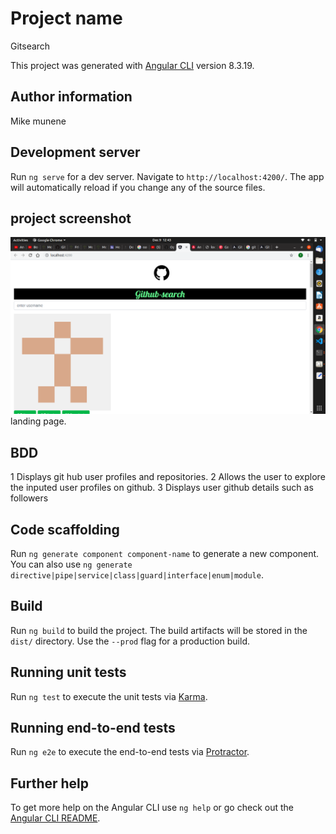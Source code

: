 # Project name 
Gitsearch

This project was generated with [Angular CLI](https://github.com/angular/angular-cli) version 8.3.19.

## Author information
Mike munene

## Development server

Run `ng serve` for a dev server. Navigate to `http://localhost:4200/`. The app will automatically reload if you change any of the source files.

## project screenshot
<img src="src/assets/screenshot1.png">
landing page.

## BDD

1 Displays git hub user profiles and repositories.
2 Allows the user to explore the inputed user profiles on github.
3 Displays user github details such as followers 

## Code scaffolding

Run `ng generate component component-name` to generate a new component. You can also use `ng generate directive|pipe|service|class|guard|interface|enum|module`.

## Build

Run `ng build` to build the project. The build artifacts will be stored in the `dist/` directory. Use the `--prod` flag for a production build.

## Running unit tests

Run `ng test` to execute the unit tests via [Karma](https://karma-runner.github.io).

## Running end-to-end tests

Run `ng e2e` to execute the end-to-end tests via [Protractor](http://www.protractortest.org/).

## Further help

To get more help on the Angular CLI use `ng help` or go check out the [Angular CLI README](https://github.com/angular/angular-cli/blob/master/README.md).
